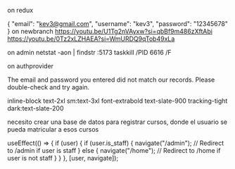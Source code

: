 on redux

{
"email": "kev3@gmail.com",
"username": "kev3",
"password": "12345678"
}
on newbranch
https://youtu.be/U1Tg2nVAyxw?si=qbBf9m486zXftAbi
https://youtu.be/0Tz2xLZHAEA?si=WmURDQ9qTob49xLa

on admin
netstat -aon | findstr :5173
taskkill /PID 6616 /F

on authprovider


The email and password you entered did not match our records. Please double-check and try again.

inline-block text-2xl sm:text-3xl font-extrabold text-slate-900 tracking-tight dark:text-slate-200








necesito crear una base de datos para registrar cursos, donde el usuario se pueda matricular a esos cursos 


  useEffect(() => {
    if (user) {
      if (user.is_staff) {
        navigate("/admin"); // Redirect to /admin if user is staff
      } else {
        navigate("/home"); // Redirect to /home if user is not staff
      }
    }
  }, [user, navigate]);